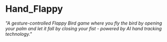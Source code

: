 # Hand_Flappy
*"A gesture-controlled Flappy Bird game where you fly the bird by opening your palm and let it fall by closing your fist - powered by AI hand tracking technology."*
